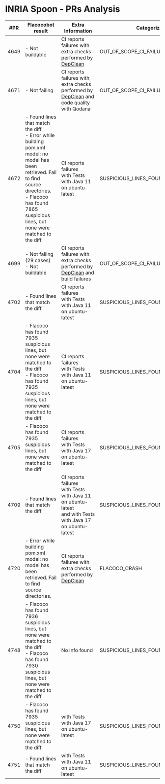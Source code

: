 # INRIA Spoon - PRs Analysis

| #PR  | Flacocobot result                                                                                                                                                                                                          | Extra Information                                                                                                                       | Categorization                        |
| ---- | -------------------------------------------------------------------------------------------------------------------------------------------------------------------------------------------------------------------------- | --------------------------------------------------------------------------------------------------------------------------------------- | ------------------------------------- |
| 4649 | - Not buildable                                                                                                                                                                                                            | CI reports failures with extra checks performed by [DepClean](https://github.com/castor-software/depclean)                              | OUT_OF_SCOPE_CI_FAILURE               |
| 4671 | - Not failing                                                                                                                                                                                                              | CI reports failures with extra checks performed by [DepClean](https://github.com/castor-software/depclean) and code quality with Qodana | OUT_OF_SCOPE_CI_FAILURE               |
| 4672 | - Found lines that match the diff<br/>- Error while building pom.xml model: no model has been retrieved. Fail to find source directories.<br/>- Flacoco has found 7865 suspicious lines, but none were matched to the diff | CI reports failures with Tests with Java 11 on ubuntu-latest                                                                            | SUSPICIOUS_LINES_FOUND_IN_PR_DIFF     |
| 4699 | - Not failing (29 cases)<br/>- Not buildable                                                                                                                                                                               | CI reports failures with extra checks performed by [DepClean](https://github.com/castor-software/depclean) and build failures           | OUT_OF_SCOPE_CI_FAILURE               |
| 4702 | - Found lines that match the diff                                                                                                                                                                                          | CI reports failures with Tests with Java 11 on ubuntu-latest                                                                            | SUSPICIOUS_LINES_FOUND_IN_PR_DIFF     |
| 4704 | - Flacoco has found 7935 suspicious lines, but none were matched to the diff<br/>- Flacoco has found 7935 suspicious lines, but none were matched to the diff                                                              | CI reports failures with Tests with Java 11 on ubuntu-latest                                                                            | SUSPICIOUS_LINES_FOUND_OUT_OF_PR_DIFF |
| 4705 | - Flacoco has found 7935 suspicious lines, but none were matched to the diff                                                                                                                                               | CI reports failures with Tests with Java 17 on ubuntu-latest                                                                            | SUSPICIOUS_LINES_FOUND_OUT_OF_PR_DIFF |
| 4709 | - Found lines that match the diff                                                                                                                                                                                          | CI reports failures with Tests with Java 11 on ubuntu-latest and with Tests with Java 17 on ubuntu-latest                               | SUSPICIOUS_LINES_FOUND_IN_PR_DIFF     |
| 4720 | - Error while building pom.xml model: no model has been retrieved. Fail to find source directories.                                                                                                                        | CI reports failures with extra checks performed by [DepClean](https://github.com/castor-software/depclean)                              | FLACOCO_CRASH                         |
| 4748 | - Flacoco has found 7936 suspicious lines, but none were matched to the diff<br/>- Flacoco has found 7930 suspicious lines, but none were matched to the diff                                                              | No info found                                                                                                                           | SUSPICIOUS_LINES_FOUND_OUT_OF_PR_DIFF |
| 4750 | - Flacoco has found 7935 suspicious lines, but none were matched to the diff                                                                                                                                               | with Tests with Java 17 on ubuntu-latest                                                                                                | SUSPICIOUS_LINES_FOUND_OUT_OF_PR_DIFF |
| 4751 | - Found lines that match the diff                                                                                                                                                                                          | with Tests with Java 11 on ubuntu-latest                                                                                                | SUSPICIOUS_LINES_FOUND_IN_PR_DIFF     |
